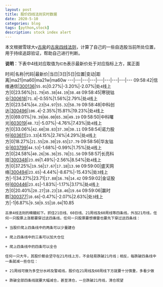 ```yaml
---
layout: post
title: 股价四线法则实时数据
date: 2020-5-10
categories: blog
tags: [python,stock]
description: stock index alert
---
```



本文根据雪球大v[古泉](https://xueqiu.com/u/7148646888)的[古泉四线法则](https://xueqiu.com/7148646888/130498192)，计算了自己的一些自选股当前所处位置，用于持续追踪验证，帮助自己进行判断。

**说明**：下表中4线对应取值为`红色`表示最新价处于对应指标上方，属正面

时间|名称|代码|最新价|当日|3日|5日|位置|变动|距离|ma21|ma60|ma21w|ma60w
---|---|---|---|---|---|---|---|---
09:58:42|信维通信|[300136](https://xueqiu.com/S/SZ300136)|`55.01`|0.27%|-3.20%|-2.07%|处`4`线上方|0|23.56%|`51.79`|`45.38`|`44.19`|`38.48`
09:58:45|寒锐钴业|[300618](https://xueqiu.com/S/SZ300618)|`71.8`|-0.55%|1.56%|2.79%|处`4`线上方|0|23.54%|`64.23`|`54.97`|`55.32`|`58.70`
09:58:48|中科创达|[300496](https://xueqiu.com/S/SZ300496)|`106.4`|-2.35%|15.81%|19.23%|处`4`线上方|0|69.01%|`78.39`|`66.00`|`65.38`|`49.19`
09:58:50|中科曙光|[603019](https://xueqiu.com/S/SH603019)|`48.72`|-5.07%|-4.76%|7.43%|处`4`线上方|0|33.06%|`42.60`|`38.83`|`37.30`|`30.11`
09:58:54|诺力股份|[603611](https://xueqiu.com/S/SH603611)|`23.33`|4.15%|2.74%|4.29%|处`4`线上方|0|18.27%|`21.55`|`20.30`|`19.65`|`17.79`
09:58:56|华友钴业|[603799](https://xueqiu.com/S/SH603799)|`44.53`|-1.68%|-0.99%|1.75%|处`4`线上方|0|24.58%|`40.26`|`36.36`|`35.78`|`31.50`
09:58:57|长亮科技|[300348](https://xueqiu.com/S/SZ300348)|`23.09`|1.49%|-2.56%|8.54%|处`4`线上方|0|37.25%|`19.56`|`17.67`|`17.18`|`13.90`
09:59:00|盛天网络|[300494](https://xueqiu.com/S/SZ300494)|`23.65`|-4.44%|-8.67%|-15.43%|处`3`线上方|-1|34.27%|23.71|`17.88`|`16.76`|`14.42`
09:59:02|金证股份|[600446](https://xueqiu.com/S/SH600446)|`23.01`|-1.83%|-1.17%|3.17%|处`4`线上方|0|20.40%|`20.27`|`18.23`|`18.46`|`19.64`
09:59:06|赢时胜|[300377](https://xueqiu.com/S/SZ300377)|`10.66`|-0.47%|-2.07%|2.63%|处`3`线上方|-1|6.87%|`9.50`|`9.55`|`10.04`|10.85

```
古泉4线法则的精髓如下。抓住21日线、60日线、21周线及60周线等四条线，外加21月线，任何一只股票上涨都要穿过这四条线，任何一只股票要想爆雷也要先下穿过这四条线：

+ 当股价爬上四条线中的两条可以少量建仓

+ 爬上四条线中的三条可以加大仓位

+ 爬上四条线中的四条可以全仓

任何一只大牛，其股价都会坚守在21月线上方，不会轻易跌破21月线；相反，每跌破四条线中一条就减一些仓位：

+ 21周线可做为多空分水岭及警戒线，股价在21周线及60周线下方就要十分慎重，多看少做

+ 跌破全部四条线就要大幅减仓，甚至清仓，一旦跌破21月线，清仓观望
```